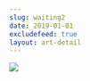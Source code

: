 ```yaml
---
slug: waiting2
date: 2019-01-01
excludefeed: true
layout: art-detail
---
```

![](/art/waiting2.webp)
